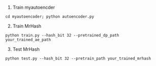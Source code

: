1. Train myautoencder
```
cd myautoencoder; python autoencoder.py
```

2. Train MrHash
```
python train.py --hash_bit 32 --pretrained_dp_path your_trained_ae_path
```

3. Test MrHash
```
python test.py --hash_bit 32 --pretrain_path your_trained_mrhash
```
